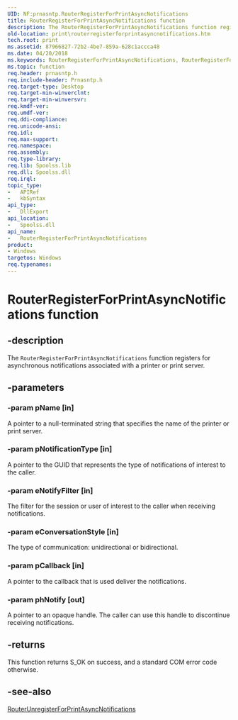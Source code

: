 ```yaml
---
UID: NF:prnasntp.RouterRegisterForPrintAsyncNotifications
title: RouterRegisterForPrintAsyncNotifications function
description: The RouterRegisterForPrintAsyncNotifications function registers for asynchronous notifications associated with a printer or print server.
old-location: print\routerregisterforprintasyncnotifications.htm
tech.root: print
ms.assetid: 87966827-72b2-4be7-859a-628c1accca48
ms.date: 04/20/2018
ms.keywords: RouterRegisterForPrintAsyncNotifications, RouterRegisterForPrintAsyncNotifications function [Print Devices], print.routerregisterforprintasyncnotifications, prnasntp/RouterRegisterForPrintAsyncNotifications, spoolfnc_c39b58f9-b714-437d-86c0-89f2d922c920.xml
ms.topic: function
req.header: prnasntp.h
req.include-header: Prnasntp.h
req.target-type: Desktop
req.target-min-winverclnt: 
req.target-min-winversvr: 
req.kmdf-ver: 
req.umdf-ver: 
req.ddi-compliance: 
req.unicode-ansi: 
req.idl: 
req.max-support: 
req.namespace: 
req.assembly: 
req.type-library: 
req.lib: Spoolss.lib
req.dll: Spoolss.dll
req.irql: 
topic_type:
-	APIRef
-	kbSyntax
api_type:
-	DllExport
api_location:
-	Spoolss.dll
api_name:
-	RouterRegisterForPrintAsyncNotifications
product:
- Windows
targetos: Windows
req.typenames: 
---
```


# RouterRegisterForPrintAsyncNotifications function


## -description


The <code>RouterRegisterForPrintAsyncNotifications</code> function registers for asynchronous notifications associated with a printer or print server.


## -parameters




### -param pName [in]

A pointer to a null-terminated string that specifies the name of the printer or print server.


### -param pNotificationType [in]

A pointer to the GUID that represents the type of notifications of interest to the caller.


### -param eNotifyFilter [in]

The filter for the session or user of interest to the caller when receiving notifications.


### -param eConversationStyle [in]

The type of communication: unidirectional or bidirectional.


### -param pCallback [in]

A pointer to the callback that is used deliver the notifications.


### -param phNotify [out]

A pointer to an opaque handle. The caller can use this handle to discontinue receiving notifications.


## -returns



This function returns S_OK on success, and a standard COM error code otherwise.




## -see-also




<a href="https://msdn.microsoft.com/library/windows/hardware/ff562028">RouterUnregisterForPrintAsyncNotifications</a>
 

 

